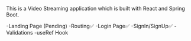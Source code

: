 This is a Video Streaming application which is built with React and Spring Boot.


-Landing Page (Pending)
-Routing✅
-Login Page✅
    -SignIn/SignUp✅
    -Validations
-useRef Hook
